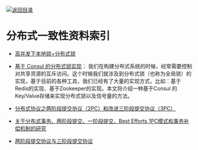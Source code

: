 [![返回目录](https://parg.co/UGo)](https://parg.co/b4z) 


 


 


 



# 分布式一致性资料索引



- [高并发下本地锁+分布式锁](https://adamswanglin.github.io/wllock/) 

- [基于 Consul 的分布式锁实现](http://blog.didispace.com/spring-cloud-consul-lock-and-semphore/)： 我们在构建分布式系统的时候，经常需要控制对共享资源的互斥访问。这个时候我们就涉及到分布式锁（也称为全局锁）的实现，基于目前的各种工具，我们已经有了大量的实现方式，比如：基于Redis的实现、基于Zookeeper的实现。本文将介绍一种基于Consul 的Key/Value存储来实现分布式锁以及信号量的方法。

- [分布式协议之两阶段提交协议（2PC）和改进三阶段提交协议（3PC）](http://www.mamicode.com/info-detail-890945.html) 

- [关于分布式事务、两阶段提交、一阶段提交、Best Efforts 1PC模式和事务补偿机制的研究](http://blog.csdn.net/bluishglc/article/details/7612811) 

- [两阶段提交协议与三阶段提交协议](http://www.tuicool.com/articles/mARV3u)
